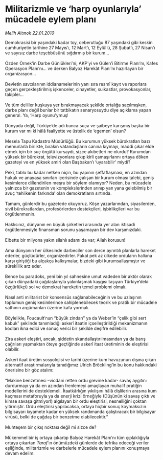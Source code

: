 # Militarizmle ve ‘harp oyunlarıyla’ mücadele eylem planı

*Melih Altınok 22.01.2010*

<div class="taraf_structure_2col_1zq">
<div class="margen_n">



 <p>Demokrasisi bir yaşındaki kadar toy, ceberutluğu 87 yaşındaki gibi keskin cumhuriyetin tarihine 27 Mayıs’ı, 12 Mart’ı, 12 Eylül’ü, 28 Şubat’ı, 27 Nisan’ı ve sayısız darbe teşebbüsünü sığdırmış bir kurum... <br/><br/>Özden Örnek’in Darbe Günlükleri’ni, AKP’yi ve Gülen’i Bitirme Planı’nı, Kafes Operasyon Planı’nı... ve derken Balyoz Harekât Planı’nı hazırlayan bir organizasyon... <br/><br/>Devletin savcılarının iddianamelerinin yanı sıra resmî kayıt ve raporlara geçen gerçekleştirilmiş işkenceler, cinayetler, suikastlar, provokasyonlar, takipler... <br/><br/>Ve tüm deliller kuşkuya yer bırakmayacak şekilde ortalığa saçılmışken, darbe planı değil bunlar bir tatbikatın senaryosuydu diye açıklama yapan general. Ya, ‘Harp oyunu’ymuş! <br/><br/>Dünyada değil, Türkiye’de adı bunca suça ve şaibeye karışmış başka bir kurum var mı ki hâlâ faaliyette ve üstelik de ‘egemen’ olsun? <br/><br/>Mesela Tapu Kadastro Müdürlüğü. Bu kurumun yüksek bürokratları bazı memurlarla birlikte, bırakın vatandaşların canına kıymayı, maddi çıkar elde etmek için bir suç örgütü kursaydı, sizce akıbetleri ne olurdu? Kurumdan yüksek bir bürokrat, televizyonlara çıkıp kirli çamaşırlarını ortaya döken gazeteyi ve en yüksek amiri olan Başbakan’ı ‘uyarabilir’ miydi? <br/><br/>Peki, tablo bu kadar netken niçin, bu yapının şeffaflaşması, en azından hukuk ve anayasa sınırları içerisinde çalışan bir kurum olması talebi, geniş kesimlerce dillendirilen meşru bir söylem olamıyor? Neden, bu mücadele yalnızca bir gazetenin ve komplekslerinden arınıp yan yana gelebilmiş bir avuç ‘tehlikenin farkında’ olan demokratların sırtında. <br/><br/>Tamam, günlerdir bu gazetede okuyoruz. Köşe yazarlarından, siyasilerden, sivil bürokratlardan, profesörlerden destekçileri, işbirlikçileri var bu örgütlenmenin. <br/><br/>Haklısınız, dünyanın en büyük şirketleri arasında yer alan iktisadi örgütlenmesiyle finansman sorunu yaşamayan bir dev karşımızdaki. <br/><br/>Elbette bir milyona yakın silahlı adamı da var; Allah korusun! <br/><br/>Ama dünyanın her ülkesinde darbeciler son derce ayrıntılı planlarla hareket ederler, güçlüdürler, organizedirler. Fakat pek az ülkede orduların halkına karşı giriştiği bu alçakça kalkışmalar, bizdeki gibi kurumsallaşmıştır ve süreklilik arz eder. <br/><br/>Bence bu paradoks, yeni bin yıl sahnesine umut vadeden bir aktör olarak çıkan dünyadaki çağdaşlarıyla yakınlaşmak kaygısı taşıyan Türkiye’deki özgürlükçü sol ve demokrat hareketin temel problemi olmalı. <br/><br/>Nasıl anti militarist bir konsensüs sağlanabileceğinin ve bu uzlaşının toplumun geniş kesimlerince sahiplenebilecek teorik ve pratik bir mücadele sathının argümanları üzerine kafa yormalı. <br/><br/>Böylelikle, Foucault’nun “büyük zindan” ya da Weber’in “çelik gibi sert kabuk” şeklinde tanımladığı askerî itaatin içselleştirildiği mekanizmanın kodları ikna edici ve sonuç verici bir şekilde deşifre edilebilir. <br/><br/>Zira askeri eleştiri, ancak, şiddetin skandallaştırılmasından ya da barış çağrıları yapmaktan öteye geçtiğinde askerî itaat üretiminin de eleştirisi olabilir. <br/><br/>Askerî itaat üretim sosyolojisi ve tarihi üzerine kum havuzunun dışına çıkan alternatif araştırmalarıyla tanıdığımız Ulrich Bröckling’in bu konu hakkındaki önerisine bir göz atalım: <br/><br/>“Makine benzetmesi –vicdani retten ordu grevine kadar- savaş aygıtını durdurmayı ya da en azından frenlemeyi amaçlayan muhalif pratiğin modellerini de desteklemeli. İtaatkârlığın yıkılışını hâlâ dişlilerin arasına kum kaçması metaforuyla ya da enerji krizi örneğiyle (Düşünün ki savaş çıktı ve kimse savaşa gitmiyor!) algılayan bir ordu eleştirisi, nesnelliğini çoktan yitirmiştir. Ordu eleştirisi yapılacaksa, ortaya hiçbir sonuç koymaksızın bilgisayarı kıyamete kadar en yüksek randımanda çalıştıracak bir bilgisayar virüsü, belki de çağdaş bir benzetme olabilecektir.” <br/><br/>Muhteşem bir çıkış noktası değil mi sizce de? <br/><br/>Mükemmel bir iş ortaya çıkartıp Balyoz Harekât Planı’nı tüm çıplaklığıyla ortaya çıkartan <i>Taraf</i>’ın önümüzdeki günlerde de tefrika edeceği veriler eşliğinde, militarizmle ve darbelerle mücadele eylem planını konuşmaya devam edelim.</p>
<br/>
<br/>
<br/>



<br/>


<div id="taraf_not">
</div>

</div>


</div>
